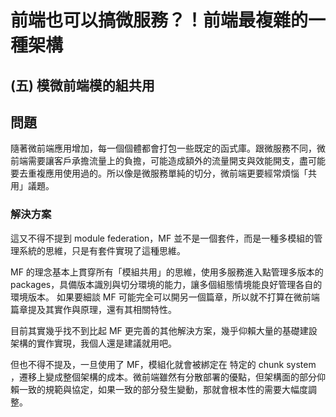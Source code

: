 # 前端也可以搞微服務？！前端最複雜的一種架構

## (五) 模微前端模的組共用

## 問題

隨著微前端應用增加，每一個個體都會打包一些既定的函式庫。跟微服務不同，微前端需要讓客戶承擔流量上的負擔，可能造成額外的流量開支與效能開支，盡可能要去重複應用使用過的。所以像是微服務單純的切分，微前端更要經常煩惱「共用」議題。

### 解決方案

這又不得不提到 module federation，MF 並不是一個套件，而是一種多模組的管理系統的思維，只是有套件實現了這種思維。

MF 的理念基本上貫穿所有「模組共用」的思維，使用多服務進入點管理多版本的 packages，具備版本識別與切分環境的能力，讓多個組態情境能良好管理各自的環境版本。
如果要細談 MF 可能完全可以開另一個篇章，所以就不打算在微前端篇章提及其實作與原理，還有其相關特性。

目前其實幾乎找不到比起 MF 更完善的其他解決方案，幾乎仰賴大量的基礎建設架構的實作實現，我個人還是建議就用吧。

但也不得不提及，一旦使用了 MF，模組化就會被綁定在 特定的 chunk system ，遷移上變成整個架構的成本。微前端雖然有分散部署的優點，但架構面的部分仰賴一致的規範與協定，如果一致的部分發生變動，那就會根本性的需要大幅度調整。
